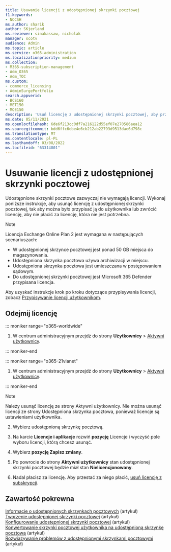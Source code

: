 ```yaml
---
title: Usuwanie licencji z udostępnionej skrzynki pocztowej
f1.keywords:
- NOCSH
ms.author: sharik
author: SKjerland
ms.reviewer: sinakassaw, nicholak
manager: scotv
audience: Admin
ms.topic: article
ms.service: o365-administration
ms.localizationpriority: medium
ms.collection:
- M365-subscription-management
- Adm_O365
- Adm_TOC
ms.custom:
- commerce_licensing
- AdminSurgePortfolio
search.appverid:
- BCS160
- MET150
- MOE150
description: 'Usuń licencję z udostępnionej skrzynki pocztowej, aby przypisać ją do innego użytkownika lub zwrócić licencję, aby za nie nie płacić. '
ms.date: 05/11/2021
ms.openlocfilehash: 6de6f213cc0df7a216122d55ef07e270586aea12
ms.sourcegitcommit: bdd6ffc6ebe4e6cb212ab22793d9513dae6d798c
ms.translationtype: MT
ms.contentlocale: pl-PL
ms.lasthandoff: 03/08/2022
ms.locfileid: "63314801"
---
```

# <a name="remove-a-license-from-a-shared-mailbox"></a>Usuwanie licencji z udostępnionej skrzynki pocztowej

Udostępnione skrzynki pocztowe zazwyczaj nie wymagają licencji. Wykonaj poniższe instrukcje, aby usunąć licencję z udostępnionej skrzynki pocztowej, tak aby można było przypisać ją do użytkownika lub zwrócić licencję, aby nie płacić za licencję, która nie jest potrzebna.

> [!NOTE]
>
> Licencja Exchange Online Plan 2 jest wymagana w następujących scenariuszach:
>
> - W udostępnionej skrzynce pocztowej jest ponad 50 GB miejsca do magazynowania.
> - Udostępniona skrzynka pocztowa używa archiwizacji w miejscu.
> - Udostępniona skrzynka pocztowa jest umieszczana w postępowaniem sądowym.
> - Do udostępnionej skrzynki pocztowej jest Microsoft 365 Defender przypisana licencja.
> 
> Aby uzyskać instrukcje krok po kroku dotyczące przypisywania licencji, zobacz [Przypisywanie licencji użytkownikom](/microsoft-365/admin/manage/assign-licenses-to-users). 


## <a name="remove-the-license"></a>Odejmij licencję

::: moniker range="o365-worldwide"

1. W centrum administracyjnym przejdź do strony **Użytkownicy** \> <a href="https://go.microsoft.com/fwlink/p/?linkid=834822" target="_blank">Aktywni użytkownicy</a>.

::: moniker-end

::: moniker range="o365-21vianet"

 1. W centrum administracyjnym przejdź do strony **Użytkownicy** \> <a href="https://go.microsoft.com/fwlink/p/?linkid=850628" target="_blank">Aktywni użytkownicy</a>.

::: moniker-end

   > [!NOTE]
   > Należy usunąć licencję ze strony Aktywni użytkownicy. Nie można usunąć licencji ze strony Udostępniona skrzynka pocztowa, ponieważ licencje są ustawieniami użytkownika.
  
2. Wybierz udostępnioną skrzynkę pocztową.

3. Na karcie **Licencje i aplikacje** rozwiń **pozycję** Licencje i wyczyść pole wyboru licencji, którą chcesz usunąć.

4. Wybierz **pozycję Zapisz zmiany**.

5. Po powrocie do strony **Aktywni użytkownicy** stan udostępnionej skrzynki pocztowej będzie miał stan **Nielicencjonowany**.

6. Nadal płacisz za licencję. Aby przestać za niego płacić, [usuń licencję z subskrypcji](../../commerce/licenses/buy-licenses.md).

## <a name="related-content"></a>Zawartość pokrewna

[Informacje o udostępnionych skrzynkach pocztowych](about-shared-mailboxes.md) (artykuł)\
[Tworzenie udostępnionej skrzynki pocztowej](create-a-shared-mailbox.md) (artykuł)\
[Konfigurowanie udostępnionej skrzynki pocztowej](configure-a-shared-mailbox.md) (artykuł)\
[Konwertowanie skrzynki pocztowej użytkownika na udostępnioną skrzynkę pocztową](convert-user-mailbox-to-shared-mailbox.md) (artykuł)\
[Rozwiązywanie problemów z udostępnionymi skrzynkami pocztowymi](resolve-issues-with-shared-mailboxes.md) (artykuł)
